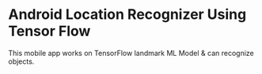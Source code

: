 # Android Location Recognizer Using Tensor Flow

This mobile app works on TensorFlow landmark ML Model & can recognize objects.
